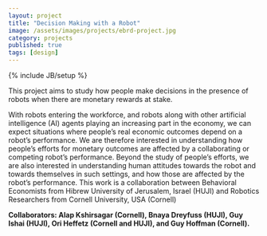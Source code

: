 ```yaml
---
layout: project
title: "Decision Making with a Robot"
image: /assets/images/projects/ebrd-project.jpg
category: projects
published: true
tags: [design]
---
```

{% include JB/setup %}

This project aims to study how people make decisions in the presence of robots when there are monetary rewards at stake.

With robots entering the workforce, and robots along with other artificial intelligence (AI) agents playing an increasing part in the economy, we can expect situations where people’s real economic outcomes depend on a robot’s performance. We are therefore interested in understanding how people’s efforts for monetary outcomes are affected by a collaborating or competing robot’s performance. Beyond the study of people’s efforts, we are also interested in understanding human attitudes towards the robot and towards themselves in such settings, and how those are affected by the robot’s performance. This work is a collaboration between Behavioral Economists from Hibrew University of Jerusalem, Israel (HUJI) and Robotics Researchers from Cornell University, USA (Cornell)

**Collaborators: Alap Kshirsagar (Cornell), Bnaya Dreyfuss (HUJI), Guy Ishai (HUJI), Ori Heffetz (Cornell and HUJI), and Guy Hoffman (Cornell).**
